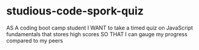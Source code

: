 # studious-code-spork-quiz
AS A coding boot camp student I WANT to take a timed quiz on JavaScript fundamentals that stores high scores SO THAT I can gauge my progress compared to my peers

